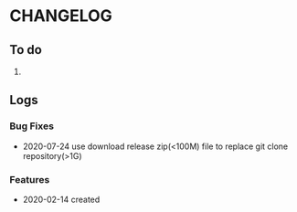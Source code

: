 # CHANGELOG

## To do

1. 

## Logs

### Bug Fixes

* 2020-07-24  use download release zip(<100M) file to replace git clone repository(>1G)

### Features

* 2020-02-14  created
